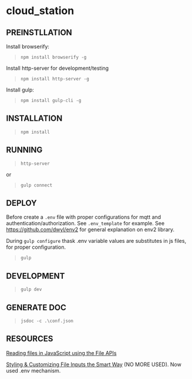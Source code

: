 # cloud_station

## PREINSTLLATION

Install browserify:

> `npm install browserify -g`

Install http-server for development/testing

> `npm install http-server -g`

Install gulp:

> `npm install gulp-cli -g`

## INSTALLATION

> `npm install`

## RUNNING

> `http-server`

or

> `gulp connect`

## DEPLOY

Before create a `.env` file with proper configurations for mqtt and authentication/authorization. See `.env_template` for example. See https://github.com/dwyl/env2 for general explanation on env2 library.

During `gulp configure` thask .env variable values are substitutes in js files, for proper configuration. 

> `gulp`

## DEVELOPMENT

> `gulp dev`

## GENERATE DOC

> `jsdoc -c .\conf.json`

## RESOURCES

[Reading files in JavaScript using the File APIs](https://www.html5rocks.com/en/tutorials/file/dndfiles/)

[Styling & Customizing File Inputs the Smart Way](https://tympanus.net/codrops/2015/09/15/styling-customizing-file-inputs-smart-way/) (NO MORE USED). Now used .env mechanism.





